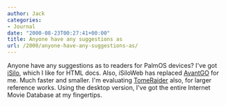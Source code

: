 ```yaml
---
author: Jack
categories:
- Journal
date: "2000-08-23T00:27:41+00:00"
title: Anyone have any suggestions as
url: /2000/anyone-have-any-suggestions-as/
---
```


[][1]Anyone have any suggestions as to readers for PalmOS devices? I've got [iSilo][2], which I like for HTML docs. Also, iSiloWeb has replaced [AvantGO][3] for me. Much faster and smaller. I'm evaluating [TomeRaider][1] also, for larger reference works. Using the desktop version, I've got the entire Internet Movie Database at my fingertips.

 [1]: http://www.tomeraider.com/
 [2]: http://www.isilo.com/
 [3]: http://www.avantgo.com/